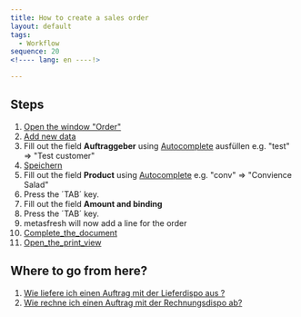 ```yaml
---
title: How to create a sales order
layout: default
tags:
  - Workflow
sequence: 20
<!---- lang: en ----!>

---
```

## Steps
1. [Open the window "Order"](How_to_find_and_open_a_window)
1. [Add new data](How_to_add_new_data)
1. Fill out the field **Auftraggeber** using [Autocomplete](Wie_benutze_ich_Autocomplete) ausfüllen
  e.g. "test" => "Test customer"
1. [Speichern](How_to_add_new_data)
1. Fill out the field **Product** using [Autocomplete](How_to_use_Autocomplete) 
  e.g. "conv" => "Convience Salad"
1. Press the ´TAB´ key.
1. Fill out the field **Amount and binding** 
1. Press the ´TAB´ key.
1. metasfresh will now add a line for the order
1. [Complete_the_document](How_to_complete_a_document)
1. [Open_the_print_view](How_to_open_Print_View)


## Where to go from here?
1. [Wie liefere ich einen Auftrag mit der Lieferdispo aus ?](Wie_liefere_ich_einen_Auftrag_mit_der_Lieferdispo_aus)
1. [Wie rechne ich einen Auftrag mit der Rechnungsdispo ab?](Wie_rechne_ich_einen_Auftrag_mit_der_Rechnungsdispo_ab)
